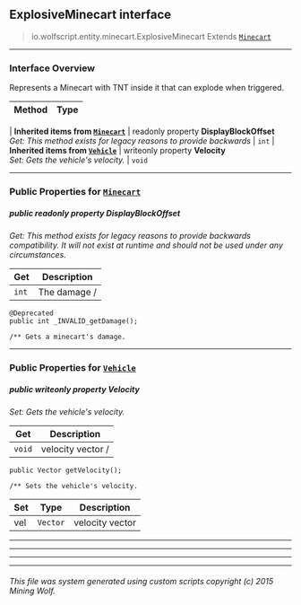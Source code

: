 ## ExplosiveMinecart __interface__

>io.wolfscript.entity.minecart.ExplosiveMinecart
>Extends [`Minecart`](..\Minecart.md)

---

### Interface Overview

Represents a Minecart with TNT inside it that can explode when triggered.

Method | Type   
--- | :--- 
 |
__Inherited items from [`Minecart`](..\Minecart.md)__ |
 readonly property __DisplayBlockOffset__ <br> _Get: This method exists for legacy reasons to provide backwards_ | `int`
 |
__Inherited items from [`Vehicle`](..\Vehicle.md)__ |
 writeonly property __Velocity__ <br> _Set: Gets the vehicle's velocity._ | `void`







---


### Public Properties for [`Minecart`](..\Minecart.md)

##### <a id='displayblockoffset'></a>public  readonly property __DisplayBlockOffset__

_Get: This method exists for legacy reasons to provide backwards compatibility. It will not exist at runtime and should not be used under any circumstances._

Get | Description
--- | --- 
`int` | The damage /
    @Deprecated
    public int _INVALID_getDamage();

    /** Gets a minecart's damage.



---

### Public Properties for [`Vehicle`](..\Vehicle.md)

##### <a id='velocity'></a>public  writeonly property __Velocity__

_Set: Gets the vehicle's velocity._

Get | Description
--- | --- 
`void` | velocity vector /
    public Vector getVelocity();

    /** Sets the vehicle's velocity.

Set | Type | Description  
--- | --- | --- 
vel | `Vector` | velocity vector


---
---


---


---


###### This file was system generated using custom scripts copyright (c) 2015 Mining Wolf.
	

